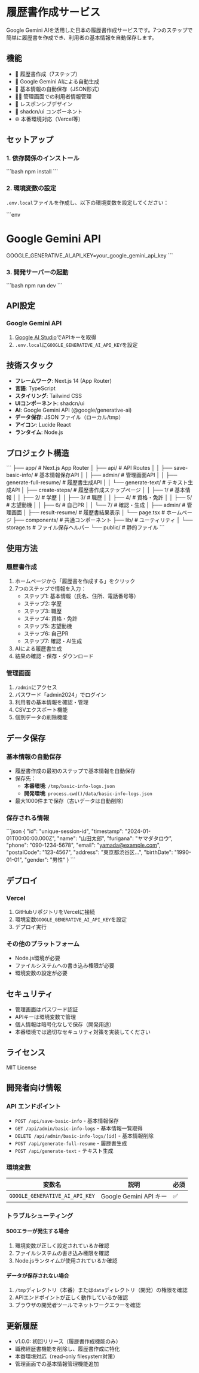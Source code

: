# 履歴書作成サービス

Google Gemini AIを活用した日本の履歴書作成サービスです。7つのステップで簡単に履歴書を作成でき、利用者の基本情報を自動保存します。

## 機能

- 📝 履歴書作成（7ステップ）
- 🤖 Google Gemini AIによる自動生成
- 💾 基本情報の自動保存（JSON形式）
- 👨‍💼 管理画面での利用者情報管理
- 📱 レスポンシブデザイン
- 🎨 shadcn/ui コンポーネント
- 🌐 本番環境対応（Vercel等）

## セットアップ

### 1. 依存関係のインストール

\`\`\`bash
npm install
\`\`\`

### 2. 環境変数の設定

`.env.local`ファイルを作成し、以下の環境変数を設定してください：

\`\`\`env
# Google Gemini API
GOOGLE_GENERATIVE_AI_API_KEY=your_google_gemini_api_key
\`\`\`

### 3. 開発サーバーの起動

\`\`\`bash
npm run dev
\`\`\`

## API設定

### Google Gemini API

1. [Google AI Studio](https://makersuite.google.com/app/apikey)でAPIキーを取得
2. `.env.local`に`GOOGLE_GENERATIVE_AI_API_KEY`を設定

## 技術スタック

- **フレームワーク**: Next.js 14 (App Router)
- **言語**: TypeScript
- **スタイリング**: Tailwind CSS
- **UIコンポーネント**: shadcn/ui
- **AI**: Google Gemini API (@google/generative-ai)
- **データ保存**: JSON ファイル（ローカル/tmp）
- **アイコン**: Lucide React
- **ランタイム**: Node.js

## プロジェクト構造

\`\`\`
├── app/                    # Next.js App Router
│   ├── api/               # API Routes
│   │   ├── save-basic-info/      # 基本情報保存API
│   │   ├── admin/               # 管理画面API
│   │   ├── generate-full-resume/ # 履歴書生成API
│   │   └── generate-text/       # テキスト生成API
│   ├── create-steps/      # 履歴書作成ステップページ
│   │   ├── 1/            # 基本情報
│   │   ├── 2/            # 学歴
│   │   ├── 3/            # 職歴
│   │   ├── 4/            # 資格・免許
│   │   ├── 5/            # 志望動機
│   │   ├── 6/            # 自己PR
│   │   └── 7/            # 確認・生成
│   ├── admin/             # 管理画面
│   ├── result-resume/     # 履歴書結果表示
│   └── page.tsx          # ホームページ
├── components/            # 共通コンポーネント
├── lib/                  # ユーティリティ
│   └── storage.ts        # ファイル保存ヘルパー
└── public/               # 静的ファイル
\`\`\`

## 使用方法

### 履歴書作成

1. ホームページから「履歴書を作成する」をクリック
2. 7つのステップで情報を入力：
   - ステップ1: 基本情報（氏名、住所、電話番号等）
   - ステップ2: 学歴
   - ステップ3: 職歴
   - ステップ4: 資格・免許
   - ステップ5: 志望動機
   - ステップ6: 自己PR
   - ステップ7: 確認・AI生成
3. AIによる履歴書生成
4. 結果の確認・保存・ダウンロード

### 管理画面

1. `/admin`にアクセス
2. パスワード「admin2024」でログイン
3. 利用者の基本情報を確認・管理
4. CSVエクスポート機能
5. 個別データの削除機能

## データ保存

### 基本情報の自動保存

- 履歴書作成の最初のステップで基本情報を自動保存
- 保存先：
  - **本番環境**: `/tmp/basic-info-logs.json`
  - **開発環境**: `process.cwd()/data/basic-info-logs.json`
- 最大1000件まで保存（古いデータは自動削除）

### 保存される情報

\`\`\`json
{
  "id": "unique-session-id",
  "timestamp": "2024-01-01T00:00:00.000Z",
  "name": "山田太郎",
  "furigana": "ヤマダタロウ",
  "phone": "090-1234-5678",
  "email": "yamada@example.com",
  "postalCode": "123-4567",
  "address": "東京都渋谷区...",
  "birthDate": "1990-01-01",
  "gender": "男性"
}
\`\`\`

## デプロイ

### Vercel

1. GitHubリポジトリをVercelに接続
2. 環境変数`GOOGLE_GENERATIVE_AI_API_KEY`を設定
3. デプロイ実行

### その他のプラットフォーム

- Node.js環境が必要
- ファイルシステムへの書き込み権限が必要
- 環境変数の設定が必要

## セキュリティ

- 管理画面はパスワード認証
- APIキーは環境変数で管理
- 個人情報は暗号化なしで保存（開発用途）
- 本番環境では適切なセキュリティ対策を実装してください

## ライセンス

MIT License

## 開発者向け情報

### API エンドポイント

- `POST /api/save-basic-info` - 基本情報保存
- `GET /api/admin/basic-info-logs` - 基本情報一覧取得
- `DELETE /api/admin/basic-info-logs/[id]` - 基本情報削除
- `POST /api/generate-full-resume` - 履歴書生成
- `POST /api/generate-text` - テキスト生成

### 環境変数

| 変数名 | 説明 | 必須 |
|--------|------|------|
| `GOOGLE_GENERATIVE_AI_API_KEY` | Google Gemini API キー | ✅ |

### トラブルシューティング

#### 500エラーが発生する場合

1. 環境変数が正しく設定されているか確認
2. ファイルシステムの書き込み権限を確認
3. Node.jsランタイムが使用されているか確認

#### データが保存されない場合

1. `/tmp`ディレクトリ（本番）または`data`ディレクトリ（開発）の権限を確認
2. APIエンドポイントが正しく動作しているか確認
3. ブラウザの開発者ツールでネットワークエラーを確認

## 更新履歴

- v1.0.0: 初回リリース（履歴書作成機能のみ）
- 職務経歴書機能を削除し、履歴書作成に特化
- 本番環境対応（read-only filesystem対策）
- 管理画面での基本情報管理機能追加

